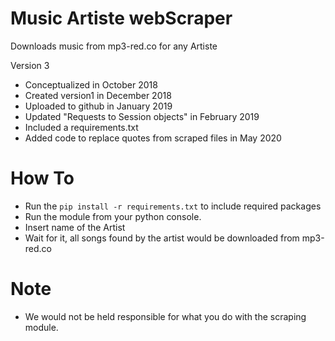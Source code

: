 # Music Artiste webScraper
Downloads music from mp3-red.co for any Artiste

Version 3

- Conceptualized in October 2018
- Created version1 in December 2018
- Uploaded to github in January 2019
- Updated "Requests to Session objects" in February 2019
- Included a requirements.txt
- Added code to replace quotes from scraped files in May 2020

# How To
- Run the `pip install -r requirements.txt` to include required packages
- Run the module from your python console.
- Insert name of the Artist 
- Wait for it, all songs found by the artist would be downloaded from mp3-red.co

# Note
- We would not be held responsible for what you do with the scraping module.
